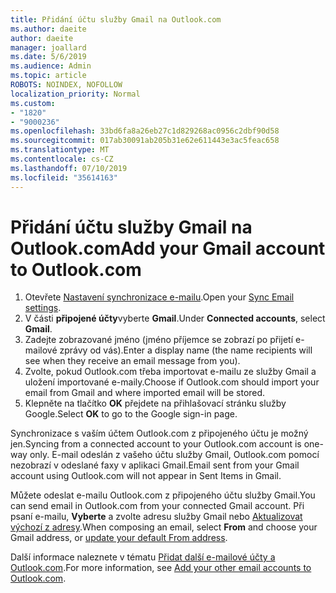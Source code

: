 ```yaml
---
title: Přidání účtu služby Gmail na Outlook.com
ms.author: daeite
author: daeite
manager: joallard
ms.date: 5/6/2019
ms.audience: Admin
ms.topic: article
ROBOTS: NOINDEX, NOFOLLOW
localization_priority: Normal
ms.custom:
- "1820"
- "9000236"
ms.openlocfilehash: 33bd6fa8a26eb27c1d829268ac0956c2dbf90d58
ms.sourcegitcommit: 017ab30091ab205b31e62e611443e3ac5feac658
ms.translationtype: MT
ms.contentlocale: cs-CZ
ms.lasthandoff: 07/10/2019
ms.locfileid: "35614163"
---
```

# <a name="add-your-gmail-account-to-outlookcom"></a><span data-ttu-id="970dd-102">Přidání účtu služby Gmail na Outlook.com</span><span class="sxs-lookup"><span data-stu-id="970dd-102">Add your Gmail account to Outlook.com</span></span>

1. <span data-ttu-id="970dd-103">Otevřete [Nastavení synchronizace e-mailu](https://go.microsoft.com/fwlink/?linkid=875264).</span><span class="sxs-lookup"><span data-stu-id="970dd-103">Open your [Sync Email settings](https://go.microsoft.com/fwlink/?linkid=875264).</span></span>
2. <span data-ttu-id="970dd-104">V části **připojené účty**vyberte **Gmail**.</span><span class="sxs-lookup"><span data-stu-id="970dd-104">Under **Connected accounts**, select **Gmail**.</span></span>
3. <span data-ttu-id="970dd-105">Zadejte zobrazované jméno (jméno příjemce se zobrazí po přijetí e-mailové zprávy od vás).</span><span class="sxs-lookup"><span data-stu-id="970dd-105">Enter a display name (the name recipients will see when they receive an email message from you).</span></span>
4. <span data-ttu-id="970dd-106">Zvolte, pokud Outlook.com třeba importovat e-mailu ze služby Gmail a uložení importované e-maily.</span><span class="sxs-lookup"><span data-stu-id="970dd-106">Choose if Outlook.com should import your email from Gmail and where imported email will be stored.</span></span>
5. <span data-ttu-id="970dd-107">Klepněte na tlačítko **OK** přejdete na přihlašovací stránku služby Google.</span><span class="sxs-lookup"><span data-stu-id="970dd-107">Select **OK** to go to the Google sign-in page.</span></span>

<span data-ttu-id="970dd-108">Synchronizace s vaším účtem Outlook.com z připojeného účtu je možný jen.</span><span class="sxs-lookup"><span data-stu-id="970dd-108">Syncing from a connected account to your Outlook.com account is one-way only.</span></span> <span data-ttu-id="970dd-109">E-mail odeslán z vašeho účtu služby Gmail, Outlook.com pomocí nezobrazí v odeslané faxy v aplikaci Gmail.</span><span class="sxs-lookup"><span data-stu-id="970dd-109">Email sent from your Gmail account using Outlook.com will not appear in Sent Items in Gmail.</span></span>

<span data-ttu-id="970dd-110">Můžete odeslat e-mailu Outlook.com z připojeného účtu služby Gmail.</span><span class="sxs-lookup"><span data-stu-id="970dd-110">You can send email in Outlook.com from your connected Gmail account.</span></span> <span data-ttu-id="970dd-111">Při psaní e-mailu, **Vyberte** a zvolte adresu služby Gmail nebo [Aktualizovat výchozí z adresy](https://go.microsoft.com/fwlink/?linkid=875264).</span><span class="sxs-lookup"><span data-stu-id="970dd-111">When composing an email, select **From** and choose your Gmail address, or [update your default From address](https://go.microsoft.com/fwlink/?linkid=875264).</span></span>

<span data-ttu-id="970dd-112">Další informace naleznete v tématu [Přidat další e-mailové účty a Outlook.com](https://support.office.com/article/c5224df4-5885-4e79-91ba-523aa743f0ba?wt.mc_id=Office_Outlook_com_Alchemy).</span><span class="sxs-lookup"><span data-stu-id="970dd-112">For more information, see [Add your other email accounts to Outlook.com](https://support.office.com/article/c5224df4-5885-4e79-91ba-523aa743f0ba?wt.mc_id=Office_Outlook_com_Alchemy).</span></span>